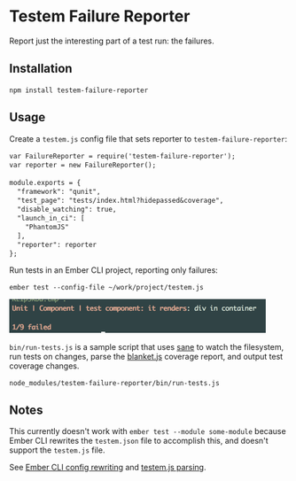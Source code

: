 # Testem Failure Reporter

Report just the interesting part of a test run: the failures.

## Installation

    npm install testem-failure-reporter

## Usage

Create a `testem.js` config file that sets reporter to `testem-failure-reporter`:

````
var FailureReporter = require('testem-failure-reporter');
var reporter = new FailureReporter();

module.exports = {
  "framework": "qunit",
  "test_page": "tests/index.html?hidepassed&coverage",
  "disable_watching": true,
  "launch_in_ci": [
    "PhantomJS"
  ],
  "reporter": reporter
};
````

Run tests in an Ember CLI project, reporting only failures:

    ember test --config-file ~/work/project/testem.js

<img src="run1.png" alt="ember test screenshot" width="463">

`bin/run-tests.js` is a sample script that uses 
[sane](https://www.npmjs.com/package/sane) to watch the filesystem,
run tests on changes, parse the [blanket.js](http://blanketjs.org/) coverage
report, and output test coverage changes.

    node_modules/testem-failure-reporter/bin/run-tests.js

## Notes

This currently doesn't work with `ember test --module some-module` because Ember CLI 
rewrites the `testem.json` file to accomplish this, and doesn't support the
`testem.js` file.  

See [Ember CLI config rewriting](https://github.com/ember-cli/ember-cli/blob/f4844e674d35a3651693954fc9baf0dbb03cc22f/lib/commands/test.js#L51)
and [testem.js parsing](https://github.com/airportyh/testem/blob/aa6e9767ca81ae031095779c733882ba42184f42/lib/config.js#L86).
